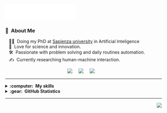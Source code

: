 <img src="resources//svg/header_en.svg"></img>


### :space_invader: &nbsp;About Me

&nbsp;&nbsp;&nbsp;🧑‍💻 &nbsp;Doing my PhD at  [Sapienza university](https://www.uniroma1.it/en/pagina-strutturale/home) in Artificial Inteligence \
&nbsp;&nbsp;&nbsp;:seedling: &nbsp;Love for science and innovation.\
&nbsp;&nbsp;&nbsp;:hammer_and_wrench: &nbsp;Passionate with problem solving and daily routines automation.\
&nbsp;&nbsp;&nbsp;:writing_hand: &nbsp;Currently researching human-machine interaction.


<p align="center">
  <a href="https://nicofirst1.github.io/"><img src="https://img.shields.io/badge/website-000000?style=for-the-badge&logo=About.me&logoColor=white
" /></a>&nbsp;&nbsp;&nbsp;&nbsp;
  <a href="https://www.linkedin.com/in/nicolo-brandizzi-04091b153/"><img src="https://img.shields.io/badge/linkedin-%230077B5.svg?&style=for-the-badge&logo=linkedin&logoColor=white" /></a>&nbsp;&nbsp;&nbsp;&nbsp;
  <a href="https://twitter.com/dizzibus"><img src="https://img.shields.io/badge/twitter-%231DA1F2.svg?&style=for-the-badge&logo=twitter&logoColor=white" /></a>&nbsp;&nbsp;&nbsp;&nbsp;
  
</p>

<hr/>

<details>
  <summary><b>:computer: &nbsp;My skills</b></summary>
  <br/>
<style>
  .my-table {
    width: 200%;
    table-layout: fixed;
    border-collapse: collapse;
    white-space: nowrap;
  }
  
  .my-table td:first-child {
    position: sticky;
    left: 0;
    z-index: 1;
    background-color: #0000; /* Change to a solid background color */
  }
  
  .my-table td:not(:first-child) {
    min-width: 100px;
  }
</style>

<div style="overflow-x: auto; width: 100%;">
<table class="my-table">

  <tbody>
  <tr>
      <td>Languages</td>
      <td><img src="https://img.shields.io/badge/Python-3776AB?style=for-the-badge&logo=python&logoColor=white"></td>
      <td><img src="https://img.shields.io/badge/matlab-E34F26?style=for-the-badge"></td>
      <td><img src="https://img.shields.io/badge/shell_script-%23121011.svg?style=for-the-badge&logo=gnu-bash&logoColor=white"></td>
      <td><img src="https://img.shields.io/badge/markdown-%23000000.svg?style=for-the-badge&logo=markdown&logoColor=white"></td>
      <td><img src="https://img.shields.io/badge/latex-%23008080.svg?style=for-the-badge&logo=latex&logoColor=white"></td>
      <td><img src="https://img.shields.io/badge/HTML5-E34F26?style=for-the-badge&logo=html5&logoColor=white"></td>
      <td><img src="https://img.shields.io/badge/CSS3-1572B6?style=for-the-badge&logo=css3&logoColor=white"></td>
    </tr>
    <tr>
      <td>Tools</td>
      <td><img src="https://img.shields.io/badge/git-%23F05033.svg?style=for-the-badge&logo=git&logoColor=white"></td>
      <td><img src="https://img.shields.io/badge/github-%23121011.svg?style=for-the-badge&logo=github&logoColor=white"></td>
      <td><img src="https://img.shields.io/badge/pycharm-143?style=for-the-badge&logo=pycharm&logoColor=black&color=black&labelColor=green"></td>
      <td><img src="https://img.shields.io/badge/VSCODE-007ACC.svg?&style=for-the-badge&logo=appveyor"></td>
    <tr>
      <td>Frameworks</td>
      <td><img src="https://img.shields.io/badge/PyTorch-%23EE4C2C.svg?style=for-the-badge&logo=PyTorch&logoColor=white"></img></td>
      <td><img src="https://img.shields.io/badge/scikit--learn-%23F7931E.svg?style=for-the-badge&logo=scikit-learn&logoColor=white"></img></td>
      <td><img src="https://img.shields.io/badge/pandas-%23150458.svg?style=for-the-badge&logo=pandas&logoColor=white"></img></td>
      <td><img src="https://img.shields.io/badge/numpy-%23013243.svg?style=for-the-badge&logo=numpy&logoColor=white"></img></td>
    </tr>
    <tr>
      <td>OS</td>
      <td><img src="https://img.shields.io/badge/Linux-FCC624?style=for-the-badge&logo=linux&logoColor=black"></td>
      <td><img src="https://img.shields.io/badge/iOS-000000?style=for-the-badge&logo=ios&logoColor=white"></td>
    </tr>
  </tbody>
</table>
</div>




<!-- 
Java, JSF, Primefaces, Angular, Spring, Springboot, JPA/Hibernate. 
Flutter, GetX, BLoC, MobX.
GitHub, GitLab, Docker, Ansible
Kotlin, Firebase.
Ant, Maven, Gradle, 
VSCode, Eclipse, IntelliJ IDEA.
HTML, CSS, JavaScript, TypeScript.
postgresql, pgadmin, mysql, sqlite.
TDD, BDD, DDD
clean architecture, hexagonal architecture, onion architecture, mvc, mvvm.
linux
-->
</details>

<!-- 
jquery, sass
nestjs, nodejs, redis, nginx,
rest, graphql, grpc
apache kafka,
google cloud plataform, google app engine, aws
oracle, mariadb, mongodb, 
Kubernates, puppet, github actions
python, c, cpp, arduino
php, photoshop
blockchain, cryptocurrencies, cryptography, bitcoin, ethereum 
-->


<details>
  <summary><b>:gear: &nbsp;GitHub Statistics</b></summary>
  <br/>
    <p align="center">
        <img height="137px" src="https://github-readme-streak-stats.herokuapp.com/?user=nicofirst1&hide_border=true&theme=nightowl" />
    </p>
    <p align="center">
        <img height="137px" src="https://github-readme-stats.vercel.app/api?username=nicofirst1&hide_title=true&hide_border=true&show_icons=true&include_all_commits=true&count_private=true&line_height=21&theme=nightowl" /> <img height="137px" src="https://github-readme-stats.vercel.app/api/top-langs/?username=nicofirst1&hide=html&hide_title=true&hide_border=true&layout=compact&langs_count=8&theme=nightowl" />
    </p>
</details>

<hr/>


<p align="right">
<img src="https://komarev.com/ghpvc/?username=nicofirst1&style=plastic&label=Views"><img>
</p>
